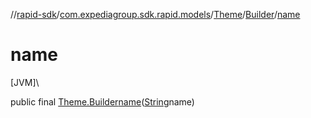 //[rapid-sdk](../../../../index.md)/[com.expediagroup.sdk.rapid.models](../../index.md)/[Theme](../index.md)/[Builder](index.md)/[name](name.md)

# name

[JVM]\

public final [Theme.Builder](index.md)[name](name.md)([String](https://docs.oracle.com/javase/8/docs/api/java/lang/String.html)name)
